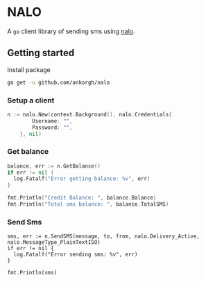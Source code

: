 # NALO

A `go` client library of sending sms using [nalo](httpswww.nalosolutions.com/).

## Getting started

Install package

```bash
go get -u github.com/ankorgh/nalo
```

### Setup a client

```go
n := nalo.New(context.Background(), nalo.Credentials{
		Username: "",
		Password: "",
	}, nil)
```

### Get balance

```go
balance, err := n.GetBalance()
if err != nil {
  log.Fatalf("Error getting balance: %v", err)
}

fmt.Println("Credit Balance: ", balance.Balance)
fmt.Println("Total sms balance: ", balance.TotalSMS)
```

### Send Sms

```
sms, err := n.SendSMS(message, to, from, nalo.Delivery_Active, nalo.MessageType_PlainTextISO)
if err != nil {
  log.Fatalf("Error sending sms: %v", err)
}

fmt.Println(sms)
```
